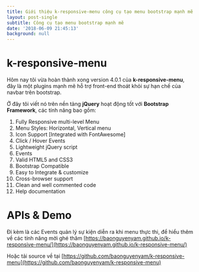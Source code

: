 ```yaml
---
title: Giới thiệu k-responsive-menu công cụ tạo menu bootstrap mạnh mẽ
layout: post-single
subtitle: Công cụ tạo menu bootstrap mạnh mẽ
date: '2018-06-09 21:45:13'
background: null
---
```


# k-responsive-menu
Hôm nay tôi vừa hoàn thành xong version 4.0.1 của **k-responsive-menu**, đây là một plugins mạnh mẽ hỗ trợ front-end thoát khỏi sự hạn chế của navbar trên bootstrap. 

Ở đây tôi viết nó trên nền tảng **jQuery** hoạt động tốt với **Bootstrap Framework**, các tính năng bao gồm:

1. Fully Responsive multi-level Menu
2. Menu Styles: Horizontal, Vertical menu
3. Icon Support [Integrated with FontAwesome]
4. Click / Hover Events
5. Lightweight jQuery script
6. Events
7. Valid HTML5 and CSS3
8. Bootstrap Compatible
9. Easy to Integrate & customize
10. Cross-browser support
11. Clean and well commented code
12. Help documentation

# APIs & Demo

Đi kèm là các Events quản lý sự kiện diễn ra khi menu thực thi, để hiểu thêm về các tính năng mời ghé thăm [https://baonguyenyam.github.io/k-responsive-menu/](https://baonguyenyam.github.io/k-responsive-menu/)

Hoặc tải source về tại [https://github.com/baonguyenyam/k-responsive-menu](https://github.com/baonguyenyam/k-responsive-menu)